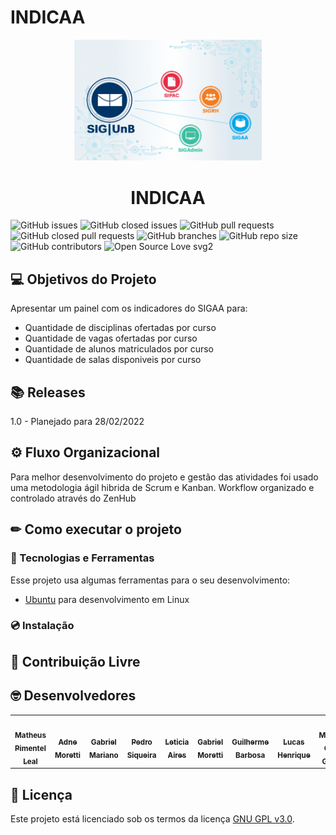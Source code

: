 # **INDICAA**

<p align="center">
  <img width="300" src="docs/assets/img/logo.png">
</p>
<h1 align="center">INDICAA</h1>

 ![GitHub issues](https://img.shields.io/github/issues/fga-eps-mds/Projeto01?color=red)
 ![GitHub closed issues](https://img.shields.io/github/issues-closed/fga-eps-mds/Projeto01?color=green)
 ![GitHub pull requests](https://img.shields.io/github/issues-pr/fga-eps-mds/Projeto01?color=orange)
 ![GitHub closed pull requests](https://img.shields.io/github/issues-pr-closed/fga-eps-mds/Projeto01?color=brightgreen)
 ![GitHub branches](https://badgen.net/github/branches/fga-eps-mds/Projeto01/)
 ![GitHub repo size](https://img.shields.io/github/repo-size/fga-eps-mds/Projeto01?color=purple)
 ![GitHub contributors](https://img.shields.io/github/contributors/fga-eps-mds/Projeto01?color=ff69b4)
 ![Open Source Love svg2](https://badges.frapsoft.com/os/v2/open-source.svg?v=103)
 
## 💻 Objetivos do Projeto
Apresentar um painel com os indicadores do SIGAA para:

  - Quantidade de disciplinas ofertadas por curso
  - Quantidade de vagas ofertadas por curso
  - Quantidade de alunos matriculados por curso
  - Quantidade de salas disponiveis por curso

## 📚 Releases
 
 1.0 - Planejado para 28/02/2022 
  
## ⚙️ Fluxo Organizacional
  Para melhor desenvolvimento do projeto e gestão das atividades foi usado uma metodologia ágil hibrida de Scrum e Kanban.
  Workflow organizado e controlado através do ZenHub

## ✏ Como executar o projeto

### 🧰️ Tecnologias e Ferramentas

Esse projeto usa algumas ferramentas para o seu desenvolvimento:
- [Ubuntu](https://ubuntu.com/download) para 
desenvolvimento em Linux

### 💿 Instalação 

## 🤝 Contribuição Livre

## 🤓 Desenvolvedores
<table>
	<tr>
		<td align="center"><a href="https://github.com/Matheuspleal"><img src="https://avatars.githubusercontent.com/u/62526025?v=4" width="100px;" alt=""/><br /><sub><b>Matheus Pimentel Leal</b></sub></a><br /><a href="https://github.com/Matheuspleal"></a></td>
    <td align="center"><a href="https://github.com/AdneMoretti"><img src="https://avatars.githubusercontent.com/u/64036847?v=4" width="100px;" alt=""/><br /><sub><b>Adne Moretti</b></sub></a><br /><a href="https://github.com/AdneMoretti"></a></td>
    <td align="center"><a href="https://github.com/gabrielm2q"><img src="https://avatars.githubusercontent.com/u/72149063?v=4" width="100px;" alt=""/><br /><sub><b>Gabriel Mariano</b></sub></a><br /><a href="https://github.com/gabrielm2q"></a></td>
    <td align="center"><a href="https://github.com/PedroSiq"><img src="https://avatars.githubusercontent.com/u/86636146?v=4" width="100px;" alt=""/><br /><sub><b>Pedro Siqueira</b></sub></a><br /><a href="https://github.com/PedroSiq"></a></td>
    <td align="center"><a href="https://github.com/LeticiaAires"><img src="https://avatars.githubusercontent.com/u/72623771?v=4" width="100px;" alt=""/><br /><sub><b>Leticia Aires</b></sub></a><br /><a href="https://github.com/LeticiaAires"></a></td>
    <td align="center"><a href="https://github.com/MorettiGS"><img src="https://avatars.githubusercontent.com/u/78612945?v=4" width="100px;" alt=""/><br /><sub><b>Gabriel Moretti</b></sub></a><br /><a href="https://github.com/MorettiGS"></a></td>
    <td align="center"><a href="https://github.com/guibrbs"><img src="https://avatars.githubusercontent.com/u/88190414?v=4" width="100px;" alt=""/><br /><sub><b>Guilherme Barbosa</b></sub></a><br /><a href="https://github.com/guibrbs"></a></td>
    <td align="center"><a href="https://github.com/lucasqueiroz23"><img src="https://avatars.githubusercontent.com/u/86672557?v=4" width="100px;" alt=""/><br /><sub><b>Lucas Henrique</b></sub></a><br /><a href="https://github.com/lucasqueiroz23"></a></td>
    <td align="center"><a href="https://github.com/mc-gomes"><img src="https://avatars.githubusercontent.com/u/72279998?v=4" width="100px;" alt=""/><br /><sub><b>Matheus Costa Gomes</b></sub></a><br /><a href="https://github.com/mc-gomes"></a></td>
    <td align="center"><a href="https://github.com/laurapinos"><img src="https://avatars.githubusercontent.com/u/62102447?v=4" width="100px;" alt=""/><br /><sub><b>Laura Pinos </b></sub></a><br /><a href="https://github.com/laurapinos"></a></td>
    <td align="center"><a href="https://github.com/vitorekr"><img src="https://avatars.githubusercontent.com/u/56610229?v=4" width="100px;" alt=""/><br /><sub><b>Vitor Khül</b></sub></a><br /><a href="https://github.com/vitorekr"></a></td>
    <td align="center"><a href="https://github.com/OCaioOliveira"><img src="https://avatars.githubusercontent.com/u/54439337?v=4" width="100px;" alt=""/><br /><sub><b>Caio César</b></sub></a><br /><a href="https://github.com/OCaioOliveira"></a></td>
    <td align="center"><a href="https://github.com/guigudf"><img src="https://avatars.githubusercontent.com/u/78756768?v=4" width="100px;" alt=""/><br /><sub><b>Guilherme Araujo</b></sub></a><br /><a href="https://github.com/guigudf"></a></td>
    <td align="center"><a href="https://github.com/joaopaulob3"><img src="https://avatars.githubusercontent.com/u/87615410?v=4" width="100px;" alt=""/><br /><sub><b>João Paulo</b></sub></a><br /><a href="https://github.com/joaopaulob3"></a></td>
	</tr>
</table>

## 📝 Licença
Este projeto está licenciado sob os termos da licença 
[GNU GPL v3.0](./LICENSE).

